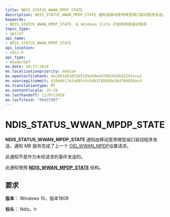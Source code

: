 ```yaml
---
title: NDIS_STATUS_WWAN_MPDP_STATE
description: NDIS_STATUS_WWAN_MPDP_STATE 通知由移动宽带微型端口驱动程序发送，通知 MB 服务完成了上一个 OID_WWAN_MPDP 设置请求。
keywords:
- NDIS_STATUS_WWAN_MPDP_STATE，从 Windows Vista 开始的网络驱动程序
topic_type:
- apiref
api_name:
- NDIS_STATUS_WWAN_MPDP_STATE
api_location:
- ndis.h
api_type:
- HeaderDef
ms.date: 10/17/2018
ms.localizationpriority: medium
ms.openlocfilehash: bbc691d03d31b5195e59e947081b50bd22d2cca2
ms.sourcegitcommit: 418e6617e2a695c9cb4b37b5b60e264760858acd
ms.translationtype: MT
ms.contentlocale: zh-CN
ms.lasthandoff: 12/07/2020
ms.locfileid: "96822907"
---
```

# <a name="ndis_status_wwan_mpdp_state"></a>NDIS_STATUS_WWAN_MPDP_STATE

**NDIS_STATUS_WWAN_MPDP_STATE** 通知由移动宽带微型端口驱动程序发送，通知 MB 服务完成了上一个 [OID_WWAN_MPDP](oid-wwan-mpdp.md)设置请求。

此通知不是作为未经请求的事件发送的。

此通知使用 [**NDIS_WWAN_MPDP_STATE**](/windows-hardware/drivers/ddi/ndiswwan/ns-ndiswwan-_ndis_wwan_mpdp_state) 结构。

## <a name="requirements"></a>要求

**版本**： Windows 10，版本1809

**标头**： Ndis。h
